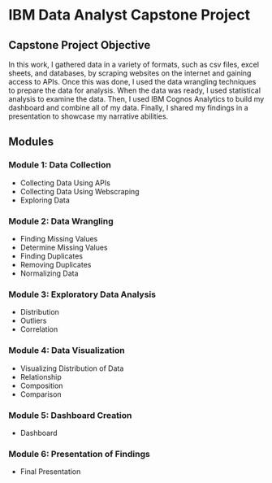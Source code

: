 # IBM Data Analyst Capstone Project

## Capstone Project Objective

In this work, I gathered data in a variety of formats, such as csv files, excel sheets, and databases, by scraping websites on the internet and gaining access to APIs. Once this was done, I used the data wrangling techniques to prepare the data for analysis. When the data was ready, I used statistical analysis to examine the data. Then, I used IBM Cognos Analytics to build my dashboard and combine all of my data. Finally, I shared my findings in a presentation to showcase my narrative abilities.


## Modules

### Module 1: Data Collection
- Collecting Data Using APIs
- Collecting Data Using Webscraping
- Exploring Data


### Module 2: Data Wrangling
- Finding Missing Values
- Determine Missing Values
- Finding Duplicates
- Removing Duplicates
- Normalizing Data


### Module 3: Exploratory Data Analysis
- Distribution
- Outliers
- Correlation


### Module 4: Data Visualization
- Visualizing Distribution of Data
- Relationship
- Composition
- Comparison


### Module 5: Dashboard Creation
- Dashboard


### Module 6: Presentation of Findings
- Final Presentation
